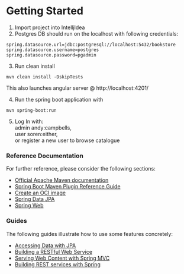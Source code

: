 # Getting Started


1. Import project into IntelljIdea
2. Postgres DB should run on the localhost with following credentials:
```
spring.datasource.url=jdbc:postgresql://localhost:5432/bookstore
spring.datasource.username=postgres
spring.datasource.password=pgadmin
```
3. Run clean install
```
mvn clean install -DskipTests
```
This also launches angular server @ http://localhost:4201/

4. Run the spring boot application with 
```
mvn spring-boot:run
```

5. Log In with:  
admin andy:campbells,  
user soren:either,  
or register a new user to browse catalogue


### Reference Documentation
For further reference, please consider the following sections:

* [Official Apache Maven documentation](https://maven.apache.org/guides/index.html)
* [Spring Boot Maven Plugin Reference Guide](https://docs.spring.io/spring-boot/docs/2.3.0.RELEASE/maven-plugin/reference/html/)
* [Create an OCI image](https://docs.spring.io/spring-boot/docs/2.3.0.RELEASE/maven-plugin/reference/html/#build-image)
* [Spring Data JPA](https://docs.spring.io/spring-boot/docs/2.3.0.RELEASE/reference/htmlsingle/#boot-features-jpa-and-spring-data)
* [Spring Web](https://docs.spring.io/spring-boot/docs/2.3.0.RELEASE/reference/htmlsingle/#boot-features-developing-web-applications)

### Guides
The following guides illustrate how to use some features concretely:

* [Accessing Data with JPA](https://spring.io/guides/gs/accessing-data-jpa/)
* [Building a RESTful Web Service](https://spring.io/guides/gs/rest-service/)
* [Serving Web Content with Spring MVC](https://spring.io/guides/gs/serving-web-content/)
* [Building REST services with Spring](https://spring.io/guides/tutorials/bookmarks/)

